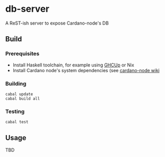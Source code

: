 # db-server

A ReST-ish server to expose Cardano-node's DB

## Build

### Prerequisites

* Install Haskell toolchain, for example using [GHCUp](https://www.haskell.org/ghcup/) or Nix
* Install Cardano node's system dependencies (see [cardano-node wiki](https://github.com/input-output-hk/cardano-node-wiki/wiki/install)

### Building

```
cabal update
cabal build all
```

### Testing

```
cabal test
```


## Usage

TBD
